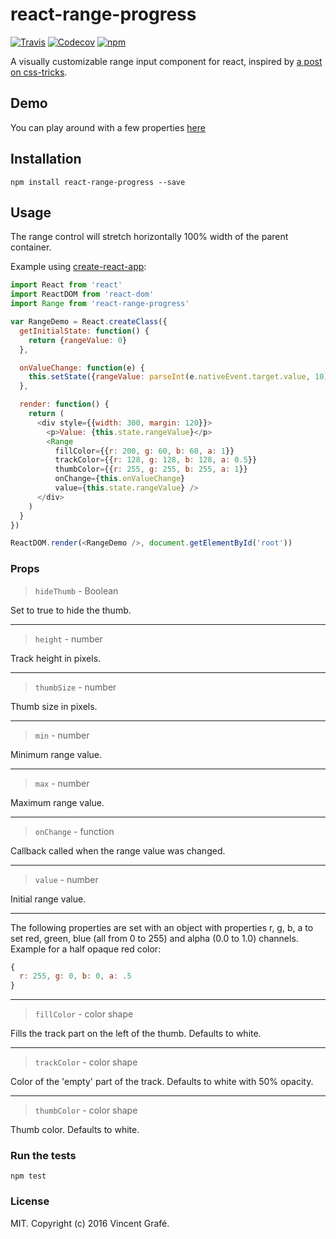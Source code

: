 react-range-progress
=======================

[![Travis](https://img.shields.io/travis/vgrafe/react-range-progress.svg?maxAge=2592000)](https://travis-ci.org/vgrafe/react-range-progress) [![Codecov](https://img.shields.io/codecov/c/github/vgrafe/react-range-progress.svg?maxAge=2592000)](https://codecov.io/gh/vgrafe/react-range-progress) [![npm](https://img.shields.io/npm/dt/react-range-progress.svg?maxAge=2592000)](https://www.npmjs.com/package/react-range-progress)

A visually customizable range input component for react, inspired by [a post on css-tricks](https://css-tricks.com/custom-interactive-range-inputs/).

## Demo

You can play around with a few properties [here](https://vgrafe.github.io/react-range-progress/)

## Installation

```
npm install react-range-progress --save
```

## Usage

The range control will stretch horizontally 100% width of the parent container.

Example using [create-react-app](https://github.com/facebookincubator/create-react-app):

```js
import React from 'react'
import ReactDOM from 'react-dom'
import Range from 'react-range-progress'

var RangeDemo = React.createClass({
  getInitialState: function() {
    return {rangeValue: 0}
  },

  onValueChange: function(e) {
    this.setState({rangeValue: parseInt(e.nativeEvent.target.value, 10)})
  },

  render: function() {
    return (
      <div style={{width: 300, margin: 120}}>
        <p>Value: {this.state.rangeValue}</p>
        <Range
          fillColor={{r: 200, g: 60, b: 60, a: 1}}
          trackColor={{r: 128, g: 128, b: 128, a: 0.5}}
          thumbColor={{r: 255, g: 255, b: 255, a: 1}}
          onChange={this.onValueChange}
          value={this.state.rangeValue} />
      </div>
    )
  }
})

ReactDOM.render(<RangeDemo />, document.getElementById('root'))
```

### Props

> `hideThumb` - Boolean

Set to true to hide the thumb.

---

> `height` - number

Track height in pixels.

---

> `thumbSize` - number

Thumb size in pixels.

---

> `min` - number

Minimum range value.

---

> `max` - number

Maximum range value.

---

> `onChange` - function

Callback called when the range value was changed.

---

> `value` - number

Initial range value.

---

The following properties are set with an object with properties r, g, b, a to set red, green, blue (all from 0 to 255) and alpha (0.0 to 1.0) channels. Example for a half opaque
red color:
```js
{
  r: 255, g: 0, b: 0, a: .5
}
```

---

> `fillColor` - color shape

Fills the track part on the left of the thumb. Defaults to white.

---

> `trackColor` - color shape

Color of the 'empty' part of the track. Defaults to white with 50% opacity.

---

> `thumbColor` - color shape

Thumb color. Defaults to white.


### Run the tests

```
npm test
```

### License

MIT. Copyright (c) 2016 Vincent Grafé.
